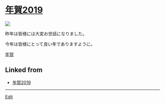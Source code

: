 ---
---
# [年賀2019](/年賀2019)

![](https://i.gyazo.com/8c792ff50987a127902ec09244ffe25a.png)

昨年は皆様には大変お世話になりました。

今年は皆様にとって良い年でありますように。



[年賀](/年賀) 


## Linked from

* [年賀2019](年賀2019.md)


----
[Edit](https://github.com/vitroid/vitroid.github.io/edit/master/MD/年賀2019.md)
